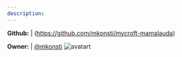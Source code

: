 ```yaml
---
description: 
---
```



**Github:** | (https://github.com/mkonsti/mycroft-mamalauda)

**Owner:** | [@mkonsti](https://github.com/mkonsti) ![avatart](https://avatars0.githubusercontent.com/u/23095307?v=4)

